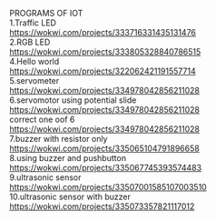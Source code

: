PROGRAMS OF IOT<br>
1.Traffic LED<br>
https://wokwi.com/projects/333716331435131476<br>
2.RGB LED<br>
https://wokwi.com/projects/333805328840786515<br>
4.Hello world<br>
https://wokwi.com/projects/322062421191557714<br>
5.servometer<br>
https://wokwi.com/projects/334978042856211028<br>
6.servomotor using potential slide<br>
https://wokwi.com/projects/334978042856211028<br>
correct one oof 6 <br>
https://wokwi.com/projects/334978042856211028<br>
7.buzzer with resistor only<br>
https://wokwi.com/projects/335065104791896658<br>
8.using buzzer and pushbutton<br>
https://wokwi.com/projects/335067745393574483<br>
9.ultrasonic sensor<br>
https://wokwi.com/projects/33507001585107003510<br>
10.ultrasonic sensor with buzzer<br>
https://wokwi.com/projects/335073357821117012<br>



